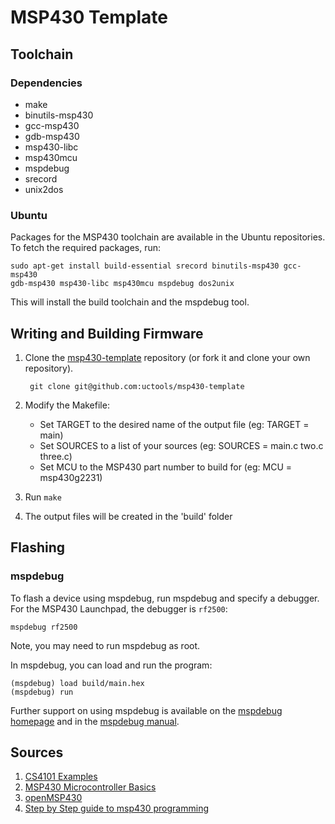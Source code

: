 MSP430 Template
===============

## Toolchain

### Dependencies

* make
* binutils-msp430
* gcc-msp430
* gdb-msp430
* msp430-libc
* msp430mcu
* mspdebug
* srecord
* unix2dos

### Ubuntu

Packages for the MSP430 toolchain are available in the Ubuntu repositories. 
To fetch the required packages, run:

    sudo apt-get install build-essential srecord binutils-msp430 gcc-msp430
    gdb-msp430 msp430-libc msp430mcu mspdebug dos2unix

This will install the build toolchain and the mspdebug tool.

## Writing and Building Firmware

1. Clone the [msp430-template](https://github.com/uctools/msp430-template)
   repository (or fork it and clone your own repository).

        git clone git@github.com:uctools/msp430-template

2. Modify the Makefile:
    * Set TARGET to the desired name of the output file (eg: TARGET = main)
    * Set SOURCES to a list of your sources (eg: SOURCES = main.c two.c three.c)
    * Set MCU to the MSP430 part number to build for (eg: MCU = msp430g2231)

3. Run `make`

4. The output files will be created in the 'build' folder

## Flashing

### mspdebug

To flash a device using mspdebug, run mspdebug and specify a debugger.
For the MSP430 Launchpad, the debugger is `rf2500`:

    mspdebug rf2500

Note, you may need to run mspdebug as root.

In mspdebug, you can load and run the program:

    (mspdebug) load build/main.hex
    (mspdebug) run

Further support on using mspdebug is available on the [mspdebug
homepage](http://mspdebug.sourceforge.net/) and in the [mspdebug
manual](http://mspdebug.sourceforge.net/manual.html).

## Sources
1. [CS4101 Examples](http://www.cs.nthu.edu.tw/~king/courses/cs4101/2016/cs4101.html)  
2. [MSP430 Microcontroller Basics](https://www.hutech.edu.vn/khoacntt/attachments/article/2809/MSP430%20Microcontroller%20Basics.pdf)  
3. [openMSP430](https://opencores.org/projects/openmsp430)  
4. [Step by Step guide to msp430 programming](https://43oh.com/2010/11/a-step-by-step-guide-msp430-programming-under-linux/)  
